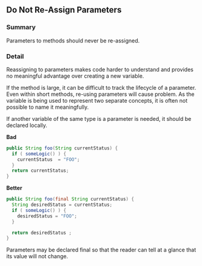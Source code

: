 ## Do Not Re-Assign Parameters

### Summary

Parameters to methods should never be re-assigned. 

### Detail 

Reassigning to parameters makes code harder to understand and provides no meaningful advantage over creating a new variable. 

If the method is large, it can be difficult to track the lifecycle of a parameter. Even within short methods, re-using parameters will cause problem. As the variable is being used to represent two separate concepts, it is often not possible to name it meaningfully. 

If another variable of the same type is a parameter is needed, it should be declared locally. 

**Bad**

```java
public String foo(String currentStatus) {
  if ( someLogic() ) {
    currentStatus  = "FOO";
  }
  return currentStatus;
}
```

**Better**

```java
public String foo(final String currentStatus) {
  String desiredStatus = currentStatus;
  if ( someLogic() ) {
    desiredStatus = "FOO";
  }

  return desiredStatus ;
}
```

Parameters may be declared final so that the reader can tell at a glance that its value will not change.
